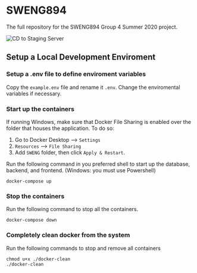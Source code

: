 # SWENG894
The full repository for the SWENG894 Group 4 Summer 2020 project.

![CD to Staging Server](https://github.com/SWENG894-G4-2020/GroupThinq/workflows/CD%20to%20Staging%20Server/badge.svg)

## Setup a Local Development Enviroment

### Setup a .env file to define enviroment variables
Copy the `example.env` file and rename it `.env`. Change the enviromental variables if necessary.


### Start up the containers
If running Windows, make sure that Docker File Sharing is enabled over the folder that houses the application. To do so:
1. Go to Docker Desktop --> `Settings`
2. `Resources` --> `File Sharing`
3. Add `SWENG` folder, then click `Apply & Restart`.

Run the following command in you preferred shell to start up the database, backend, and frontend. (Windows: you must use Powershell)
```
docker-compose up
```

### Stop the containers
Run the following command to stop all the containers.
```
docker-compose down
```
### Completely clean docker from the system
Run the following commands to stop and remove all containers
```
chmod u+x ./docker-clean
./docker-clean
```

